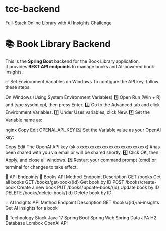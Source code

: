 # tcc-backend
Full-Stack Online Library with AI Insights Challenge


# 📚 Book Library Backend

This is the **Spring Boot** backend for the Book Library application.  
It provides **REST API endpoints** to manage books and AI-powered book insights.

✅ Set Environment Variables on Windows
To configure the API key, follow these steps:

On Windows (Using System Environment Variables)
1️⃣ Open Run (Win + R) and type sysdm.cpl, then press Enter.
2️⃣ Go to the Advanced tab and click Environment Variables.
3️⃣ Under User variables, click New.
4️⃣ Set the Variable name as:

nginx
Copy
Edit
OPENAI_API_KEY
5️⃣ Set the Variable value as your OpenAI key:

Copy
Edit
The OpenAI API key (sk-xxxxxxxxxxxxxxxxxxxxxxxxxxxxx)  #has been shared with you via email or will be shared shortly.
6️⃣ Click OK, then Apply, and close all windows.
7️⃣ Restart your command prompt (cmd) or terminal for changes to take effect.


📌 API Endpoints
📖 Books API
Method	Endpoint	Description
GET	/books	Get all books
GET	/books/get-book/{id}	Get book by ID
POST	/books/create-book	Create a new book
PUT	/books/update-book/{id}	Update book by ID
DELETE	/books/delete-book/{id}	Delete book by ID

💡 AI Insights API
Method	Endpoint	Description
GET	/books/{id}/ai-insights	Get AI insights for a book

📌 Technology Stack
Java 17
Spring Boot
Spring Web
Spring Data JPA
H2 Database
Lombok
OpenAI API
